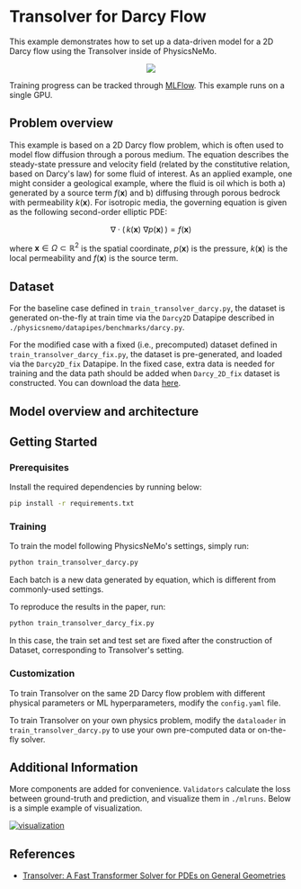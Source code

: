 <!-- markdownlint-disable MD033 -->

# Transolver for Darcy Flow

This example demonstrates how to set up a data-driven model for a 2D Darcy flow
using the Transolver inside of PhysicsNeMo.

<p align="center">
<img src="../../../docs/img/transolver.png" />
</p>

Training progress can be tracked through
[MLFlow](https://mlflow.org/docs/latest/index.html). This example runs on a
single GPU.

## Problem overview

This example is based on a 2D Darcy flow problem, which is often used to model
flow diffusion through a porous medium. The equation describes the steady-state
pressure and velocity field (related by the constitutive relation, based on
Darcy's law) for some fluid of interest. As an applied example, one might
consider a geological example, where the fluid is oil which is both a) generated
by a source term $f(\mathbf{x})$ and b) diffusing through porous bedrock with
permeability $k(\mathbf{x})$. For isotropic media, the governing equation is
given as the following second-order elliptic PDE:

$$ \nabla \cdot \left(\,k(\mathbf{x})\ \nabla p \left(\mathbf{x}\right)\,\right)
= f(\mathbf{x}) $$

where $\mathbf{x} \in \Omega \subset \mathbb{R}^2$ is the spatial coordinate,
$p(\mathbf{x})$ is the pressure, $k(\mathbf{x})$ is the local permeability and
$f(\mathbf{x})$ is the source term.

## Dataset

For the baseline case defined in `train_transolver_darcy.py`, the dataset is
generated on-the-fly at train time via the `Darcy2D` Datapipe described in
`./physicsnemo/datapipes/benchmarks/darcy.py`.

For the modified case with a fixed (i.e., precomputed) dataset defined in
`train_transolver_darcy_fix.py`, the dataset is pre-generated, and loaded via
the `Darcy2D_fix` Datapipe. In the fixed case, extra data is needed for training
and the data path should be added when `Darcy_2D_fix` dataset is constructed.
You can download the data
[here](https://huggingface.co/datasets/lkuang/example_data).

## Model overview and architecture

## Getting Started

### Prerequisites

Install the required dependencies by running below:

```bash
pip install -r requirements.txt
```

### Training

To train the model following PhysicsNeMo's settings, simply run:

```bash
python train_transolver_darcy.py
```

Each batch is a new data generated by equation, which is different from
commonly-used settings.

To reproduce the results in the paper, run:

```bash
python train_transolver_darcy_fix.py
```

In this case, the train set and test set are fixed after the construction of
Dataset, corresponding to Transolver's setting.

### Customization

To train Transolver on the same 2D Darcy flow problem with different physical
parameters or ML hyperparameters, modify the `config.yaml` file.

To train Transolver on your own physics problem, modify the `dataloader` in
`train_transolver_darcy.py` to use your own pre-computed data or on-the-fly
solver.

## Additional Information

More components are added for convenience. `Validators` calculate the loss
between ground-truth and prediction, and visualize them in `./mlruns`. Below is
a simple example of visualization.

[![visualization](https://s21.ax1x.com/2024/09/26/pAlis3T.png)](https://imgse.com/i/pAlis3T)

## References

- [Transolver: A Fast Transformer Solver for PDEs on General
  Geometries](https://arxiv.org/abs/2402.02366)
